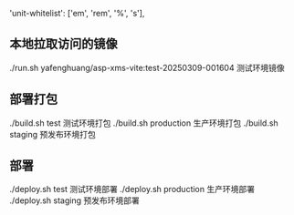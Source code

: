'unit-whitelist': ['em', 'rem', '%', 's'],

## 本地拉取访问的镜像

./run.sh yafenghuang/asp-xms-vite:test-20250309-001604 测试环境镜像

## 部署打包

./build.sh test 测试环境打包
./build.sh production 生产环境打包
./build.sh staging 预发布环境打包

## 部署

./deploy.sh test 测试环境部署
./deploy.sh production 生产环境部署
./deploy.sh staging 预发布环境部署

